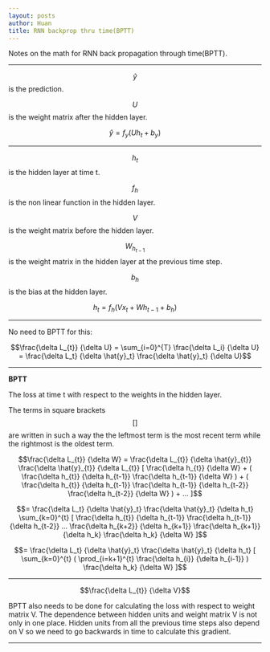 ```yaml
---
layout: posts
author: Huan
title: RNN backprop thru time(BPTT)
---
```


Notes on the math for RNN back propagation through time(BPTT).

---

$$\hat{y}$$  is the prediction.

$$U$$ is the weight matrix after the hidden layer.

$$\hat{y} = f_y (U h_t + b_y)$$

---

$$h_{t}$$ is the hidden layer at time t.

$$f_{h}$$ is the non linear function in the hidden layer.

$$V$$ is the weight matrix before the hidden layer.

$$W_{h_{t-1}}$$ is the weight matrix in the hidden layer at the previous time
step.

$$b_{h}$$ is the bias at the hidden layer.

$$h_{t} = f_{h} (Vx_t + Wh_{t-1} + b_{h})$$

---

No need to BPTT for this:

$$\frac{\delta L_{t}} {\delta U} =
\sum_{i=0}^{T} \frac{\delta L_i} {\delta U} =
\frac{\delta L_t} {\delta \hat{y}_t}
\frac{\delta \hat{y}_t} {\delta U}$$

---

**BPTT**

The loss at time t with respect to the weights in the hidden layer.

The terms in square brackets $$[]$$ are written in such a way the the leftmost
term is the most recent term while the rightmost is the oldest term.

$$\frac{\delta L_{t}} {\delta W} =
\frac{\delta L_{t}} {\delta \hat{y}_{t}}
\frac{\delta \hat{y}_{t}} {\delta L_{t}}
[
\frac{\delta h_{t}} {\delta W} +
(
\frac{\delta h_{t}} {\delta h_{t-1}}
\frac{\delta h_{t-1}} {\delta W} ) +
(
\frac{\delta h_{t}} {\delta h_{t-1}}
\frac{\delta h_{t-1}} {\delta h_{t-2}}
\frac{\delta h_{t-2}} {\delta W}
) + ...
]$$

$$=
\frac{\delta L_t} {\delta \hat{y}_t}
\frac{\delta \hat{y}_t} {\delta h_t}
\sum_{k=0}^{t}
[
\frac{\delta h_{t}} {\delta h_{t-1}}  
\frac{\delta h_{t-1}} {\delta h_{t-2}} ...
\frac{\delta h_{k+2}} {\delta h_{k+1}}
\frac{\delta h_{k+1}} {\delta h_k}
\frac{\delta h_k} {\delta W}
]$$

$$=
\frac{\delta L_t} {\delta \hat{y}_t}
\frac{\delta \hat{y}_t} {\delta h_t}
[ \sum_{k=0}^{t}
( \prod_{i=k+1}^{t}
\frac{\delta h_{i}} {\delta h_{i-1}} )
\frac{\delta h_k} {\delta W} ]$$

---

$$\frac{\delta L_{t}} {\delta V}$$

BPTT also needs to be done for calculating the loss with respect to weight matrix V.
The dependence between hidden units and weight matrix V is  not only in one place.
Hidden units from all the previous time steps also depend on V so we need to go
backwards in time to calculate this gradient.

---

<br>
